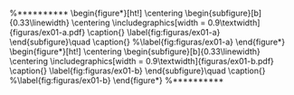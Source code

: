 %**********
\begin{figure*}[ht!]
    \centering
    \begin{subfigure}[b]{0.33\linewidth}
        \centering
        \includegraphics[width = 0.9\textwidth]{figuras/ex01-a.pdf}
        \caption{}
        \label{fig:figuras/ex01-a}
    \end{subfigure}\quad
    \caption{}
    %\label{fig:figuras/ex01-a}
\end{figure*}
\begin{figure*}[ht!]
    \centering
    \begin{subfigure}[b]{0.33\linewidth}
        \centering
        \includegraphics[width = 0.9\textwidth]{figuras/ex01-b.pdf}
        \caption{}
        \label{fig:figuras/ex01-b}
    \end{subfigure}\quad
    \caption{}
    %\label{fig:figuras/ex01-b}
\end{figure*}
%**********
